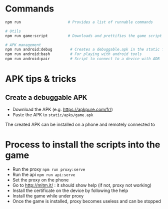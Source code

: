 # Commands

```bash
npm run                     # Provides a list of runnable commands

# Utils
npm run game:script         # Downloads and prettifies the game script for dev purposes

# APK management
npm run android:debug        # Creates a debuggable.apk in the static folder
npm run android:bash         # For playing with android tools
npm run android:pair         # Script to connect to a device with ADB
```

# APK tips & tricks

## Create a debuggable APK

- Download the APK (e.g. https://apkpure.com/fr/)
- Paste the APK to `static/apks/game.apk`

The created APK can be installed on a phone and remotely connected to

# Process to install the scripts into the game

- Run the proxy `npm run proxy:serve`
- Run the api `npm run api:serve`
- Set the proxy on the phone
- Go to http://mitm.it/ : it should show help (if not, proxy not working)
- Install the certificate on the device by following the help
- Install the game while under proxy
- Once the game is installed, proxy becomes useless and can be stopped